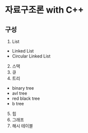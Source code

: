 # 자료구조론 with C++

## 구성

1. List
 - Linked List
 - Circular Linked List
2. 스택
3. 큐
4. 트리
 - binary tree
 - avl tree
 - red black tree
 - b tree
5. 힙
6. 그래프
7. 해시 테이블

